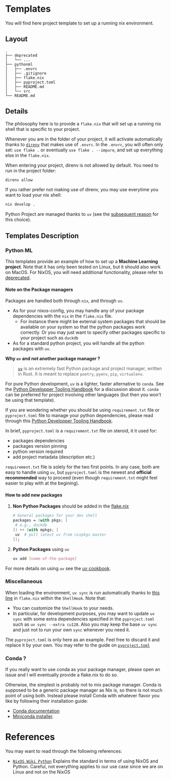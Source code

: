 
# Templates

You will find here project template to set up a running nix environment.

## Layout

```text
.
├── deprecated
│   └── ...
├── pythonml
│   ├── .envrc
│   ├── .gitignore
│   ├── flake.nix
│   ├── pyproject.toml
│   ├── README.md
│   └── src
└── README.md
```

## Details

The philosophy here is to provide a `flake.nix` that will set up a running nix shell that is specific to your project.

Whenever you are in the folder of your project, it will activate automatically thanks to [`direnv`](https://direnv.net/) that makes use of `.envrc`. In the `.envrc`, you will often only set: `use flake .` or eventually `use flake . --impure`, and set up everything else in the `flake.nix`.

When entering your project, direnv is not allowed by default. You need to run in the project folder:

```bash
direnv allow
```

If you rather prefer not making use of direnv, you may use everytime you want to load your nix shell:

```bash
nix develop . 
```

Python Project are managed thanks to `uv` (see the [subsequent reason](#note-on-the-package-managers)  for this choice).

## Templates Description

### Python ML

This templates provide an example of how to set up a **Machine Learning project**. Note that it has only been tested on Linux, but it should also work on MacOS. For NixOS, you will need additional functionality, please refer to [deprecated](deprecated/README.md).

#### Note on the Package managers

Packages are handled both through `nix`, and through `uv`.

+ As for your nixos-config, you may handle any of your package dependencies with the `nix` in the `flake.nix` file.
  + For instance there might be external system packages that should be available on your system so that the python packages work correctly. Or you may just want to specify other packages specific to your project such as `duckdb`
+ As for a standard python project, you will handle all the python packages with `uv`.

**Why `uv` and not another package manager ?**

> [`uv`](https://docs.astral.sh/uv/) is an extremely fast Python package and project manager, written in Rust. It is meant to replace `poetry`, `pyenv`, `pip`, `virtualenv`.

For pure Python development, `uv` is a lighter, faster alternative to `conda`. See the [Python Developper Tooling Handbook](https://pydevtools.com/handbook/explanation/why-should-i-choose-conda/#when-conda-may-not-be-ideal-1) for a discussion about it. `conda` can be preferred for project involving other languages (but then you won't be using that template).

If you are wondering whether you should be using `requirement.txt` file or `pyproject.toml` file to manage your python dependencies, please read through this [Python Developper Tooling Handbook](https://pydevtools.com/handbook/explanation/pyproject-vs-requirements/).

In brief, `pyproject.toml` is a `requirement.txt` file on steroid, it it used for:

+ packages dependencies
+ packages version pinning
+ python version required
+ add project metadata (description etc.)

`requirement.txt` file is solely for the two first points.
In any case, both are easy to handle using `uv`, but `pyproject.toml` is the newest and **official recommended** way to proceed (even though `requirement.txt` might feel easier to play with at the begining).

#### How to add new packages

1. **Non Python Packages** should be added in the [flake.nix](pythonml/flake.nix#L34-39)

   ```nix
   # General packages for your dev shell
   packages = (with pkgs; [
    # e.g., duckdb 
   ]) ++ (with mpkgs; [
    uv  # pull latest uv from nixpkgs master
   ]);
   ```

2. **Python Packages** using `uv`

   ```bash
   uv add [name-of-the-package]
   ```
  
  For more details on using `uv` see the [uv cookbook](https://docs.astral.sh/uv/getting-started/features/#python-versions).

### Miscellaneous

When loading the environment, `uv sync` is run automatically thanks to [this line](pythonml/flake.nix#L66) in `flake.nix` within the `ShellHook`. Note that:

+ You can customize the `ShellHook` to your needs.
+ In particular, for development purposes, you may want to update `uv sync` with some extra dependencies specified in the `pyproject.toml` such as `uv sync --extra cu128`. Also you may keep the base `uv sync` and just not to run your own `sync` whenever you need it.

The `pyproject.toml` is only here as an example. Feel free to discard it and replace it by your own. You may refer to the guide on [`pyproject.toml`](https://packaging.python.org/en/latest/guides/writing-pyproject-toml/)

### Conda ?

If you really want to use conda as your package manager, please open an issue and I will eventually provide a flake.nix to do so.

Otherwise, the simplest is probably not to mix package manager. Conda is supposed to be a generic package manager as Nix is, so there is not much point of using both. Instead please install Conda with whatever flavor you like by following their installation guide:

+ [Conda documentation](https://docs.conda.io/projects/conda/en/latest/user-guide/install/index.html)
+ [Miniconda installer](https://www.anaconda.com/docs/getting-started/miniconda/install#linux).

# References

You may want to read through the following references:

+ [`NixOS Wiki Python`](https://nixos.wiki/wiki/Python)
  Explains the standard in terms of using NixOS and Python. Careful, not everything applies to our use case since we are on Linux and not on the NixOS
